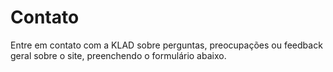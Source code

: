 # Contato

Entre em contato com a KLAD sobre perguntas, preocupações ou feedback geral sobre o site, preenchendo o formulário abaixo.